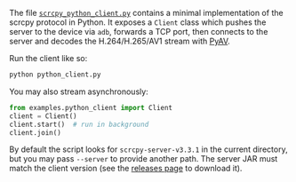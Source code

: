 The file [`scrcpy_python_client.py`](scrcpy_python_client.py) contains a
minimal implementation of the scrcpy protocol in Python. It exposes a
`Client` class which pushes the server to the device via `adb`, forwards a TCP
port, then connects to the server and decodes the H.264/H.265/AV1 stream with
[PyAV](https://pyav.org/).


Run the client like so:

```bash
python python_client.py
```

You may also stream asynchronously:

```python
from examples.python_client import Client
client = Client()
client.start()  # run in background
client.join()
```

By default the script looks for `scrcpy-server-v3.3.1` in the current
directory, but you may pass `--server` to provide another path. The server JAR
must match the client version (see the
[releases page](https://github.com/Genymobile/scrcpy/releases) to download it).

